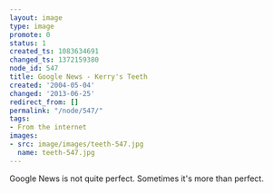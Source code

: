 ```yaml
---
layout: image
type: image
promote: 0
status: 1
created_ts: 1083634691
changed_ts: 1372159380
node_id: 547
title: Google News - Kerry's Teeth
created: '2004-05-04'
changed: '2013-06-25'
redirect_from: []
permalink: "/node/547/"
tags:
- From the internet
images:
- src: image/images/teeth-547.jpg
  name: teeth-547.jpg
---
```

Google News is not quite perfect.  Sometimes it's more than perfect.
